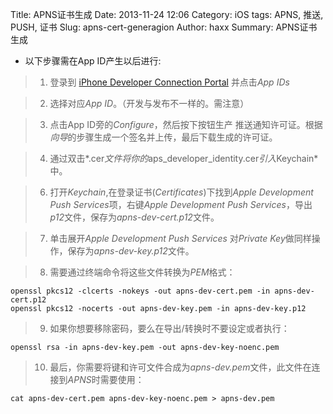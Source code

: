 Title: APNS证书生成
Date: 2013-11-24 12:06
Category: iOS
tags: APNS, 推送, PUSH, 证书
Slug: apns-cert-generagion
Author: haxx
Summary: APNS证书生成

* 以下步骤需在App ID产生以后进行:

>1. 登录到 [iPhone Developer Connection Portal](http://developer.apple.com/iphone/manage/overview/index.action) 并点击*App IDs*

>2. 选择对应*App ID*。（开发与发布不一样的。需注意）

>3. 点击App ID旁的*Configure*，然后按下按钮生产 推送通知许可证。根据*向导*的步骤生成一个签名并上传，最后下载生成的许可证。

>4. 通过双击*.cer*文件将你的*aps_developer_identity.cer*引入*Keychain*中。

>6. 打开*Keychain*,在登录证书(*Certificates*)下找到*Apple Development Push Services*项，右键*Apple Development Push Services*，导出*p12*文件，保存为*apns-dev-cert.p12*文件。

>7. 单击展开*Apple Development Push Services* 对*Private Key*做同样操作，保存为*apns-dev-key.p12*文件。

>8. 需要通过终端命令将这些文件转换为*PEM*格式：

    openssl pkcs12 -clcerts -nokeys -out apns-dev-cert.pem -in apns-dev-cert.p12
    openssl pkcs12 -nocerts -out apns-dev-key.pem -in apns-dev-key.p12


>9. 如果你想要移除密码，要么在导出/转换时不要设定或者执行：

    openssl rsa -in apns-dev-key.pem -out apns-dev-key-noenc.pem

>10. 最后，你需要将键和许可文件合成为*apns-dev.pem*文件，此文件在连接到*APNS*时需要使用：

    cat apns-dev-cert.pem apns-dev-key-noenc.pem > apns-dev.pem

